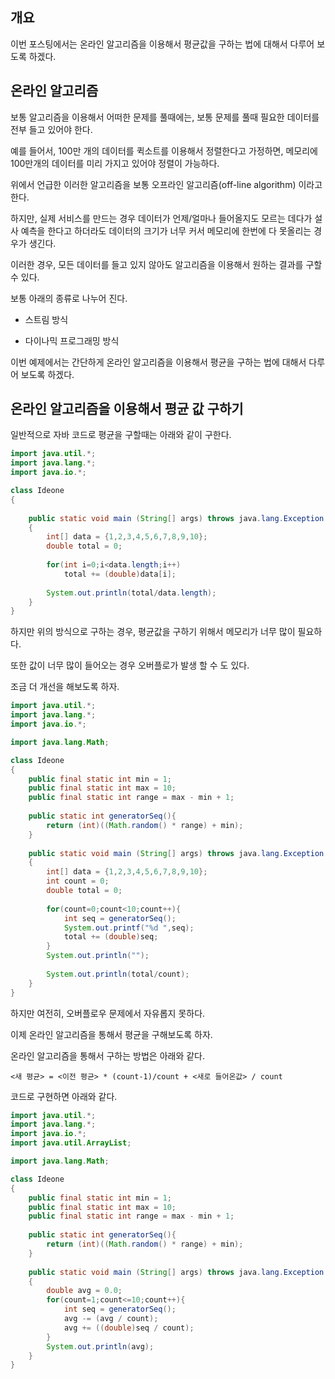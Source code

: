 

## 개요



이번 포스팅에서는 온라인 알고리즘을 이용해서 평균값을 구하는 법에 대해서 다루어 보도록 하겠다.







## 온라인 알고리즘



보통 알고리즘을 이용해서 어떠한 문제를 풀때에는, 보통 문제를 풀때 필요한 데이터를 전부 들고 있어야 한다.



예를 들어서, 100만 개의 데이터를 퀵소트를 이용해서 정렬한다고 가정하면, 메모리에 100만개의 데이터를 미리 가지고 있어야 정렬이 가능하다.





위에서 언급한 이러한 알고리즘을 보통 오프라인 알고리즘(off-line algorithm) 이라고 한다.





하지만, 실제 서비스를 만드는 경우 데이터가 언제/얼마나 들어올지도 모르는 데다가 설사 예측을 한다고 하더라도 데이터의 크기가 너무 커서 메모리에 한번에 다 못올리는 경우가 생긴다.





이러한 경우, 모든 데이터를 들고 있지 않아도 알고리즘을 이용해서 원하는 결과를 구할 수 있다.





보통 아래의 종류로 나누어 진다.

- 스트림 방식
  
- 다이나믹 프로그래밍 방식



이번 예제에서는 간단하게 온라인 알고리즘을 이용해서 평균을 구하는 법에 대해서 다루어 보도록 하겠다.



## 온라인 알고리즘을 이용해서 평균 값 구하기



일반적으로 자바 코드로 평균을 구할때는 아래와 같이 구한다.



```java
import java.util.*;
import java.lang.*;
import java.io.*;

class Ideone
{
	
	public static void main (String[] args) throws java.lang.Exception
	{
		int[] data = {1,2,3,4,5,6,7,8,9,10};
		double total = 0;
		
		for(int i=0;i<data.length;i++)
			total += (double)data[i];
		
		System.out.println(total/data.length);
	}
}
```



하지만 위의 방식으로 구하는 경우, 평균값을 구하기 위해서 메모리가 너무 많이 필요하다.

또한 값이 너무 많이 들어오는 경우 오버플로가 발생 할 수 도 있다.



조금 더 개선을 해보도록 하자.



```java
import java.util.*;
import java.lang.*;
import java.io.*;

import java.lang.Math; 

class Ideone
{
	public final static int min = 1;
	public final static int max = 10;
	public final static int range = max - min + 1;
	
	public static int generatorSeq(){
		return (int)((Math.random() * range) + min); 
	}
	
	public static void main (String[] args) throws java.lang.Exception
	{
		int[] data = {1,2,3,4,5,6,7,8,9,10};
    	int count = 0;
		double total = 0;
		
		for(count=0;count<10;count++){
			int seq = generatorSeq();
			System.out.printf("%d ",seq);
			total += (double)seq;
		}
		System.out.println("");
		
		System.out.println(total/count);
	}
}
```



하지만 여전히, 오버플로우 문제에서 자유롭지 못하다.



이제 온라인 알고리즘을 통해서 평균을 구해보도록 하자.



온라인 알고리즘을 통해서 구하는 방법은 아래와 같다.



```
<새 평균> = <이전 평균> * (count-1)/count + <새로 들어온값> / count
```





코드로 구현하면 아래와 같다.



```java
import java.util.*;
import java.lang.*;
import java.io.*;
import java.util.ArrayList;

import java.lang.Math; 

class Ideone
{
	public final static int min = 1;
	public final static int max = 10;
	public final static int range = max - min + 1;
	
	public static int generatorSeq(){
		return (int)((Math.random() * range) + min); 
	}
	
	public static void main (String[] args) throws java.lang.Exception
	{
		double avg = 0.0;
		for(count=1;count<=10;count++){
			int seq = generatorSeq();
			avg -= (avg / count);
			avg += ((double)seq / count);
		}
		System.out.println(avg);
	}
}
```



